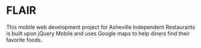 # FLAIR
This mobile web development project for Asheville Independent Restaurants is built upon jQuery Mobile and uses Google maps to help diners find their favorite foods. 
